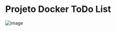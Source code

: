 # Projeto Docker ToDo List

![image](https://user-images.githubusercontent.com/64482847/218542891-a1e2c994-33f3-4652-888a-0b1d4a916ab5.png)

